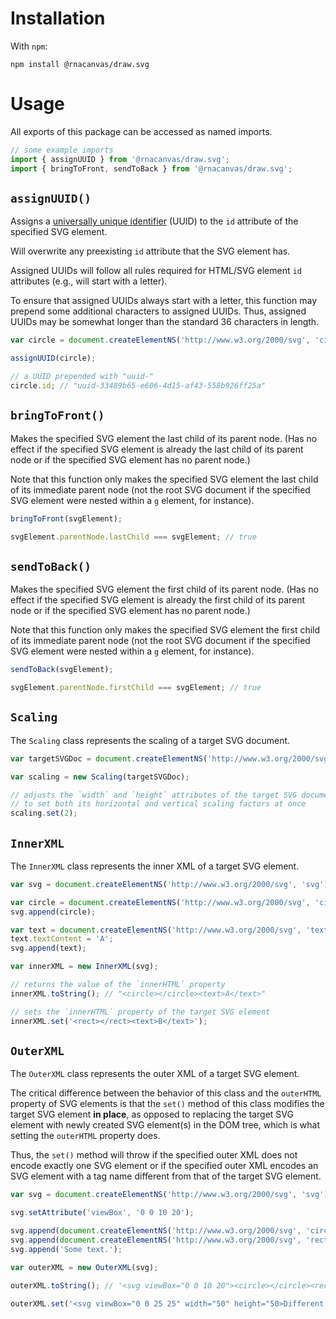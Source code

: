 # Installation

With `npm`:

```
npm install @rnacanvas/draw.svg
```

# Usage

All exports of this package can be accessed as named imports.

```javascript
// some example imports
import { assignUUID } from '@rnacanvas/draw.svg';
import { bringToFront, sendToBack } from '@rnacanvas/draw.svg';
```

## `assignUUID()`

Assigns a [universally unique identifier](https://en.wikipedia.org/wiki/Universally_unique_identifier) (UUID)
to the `id` attribute of the specified SVG element.

Will overwrite any preexisting `id` attribute
that the SVG element has.

Assigned UUIDs will follow all rules required for HTML/SVG element `id` attributes
(e.g., will start with a letter).

To ensure that assigned UUIDs always start with a letter,
this function may prepend some additional characters to assigned UUIDs.
Thus, assigned UUIDs may be somewhat longer than the standard 36 characters in length.

```javascript
var circle = document.createElementNS('http://www.w3.org/2000/svg', 'circle');

assignUUID(circle);

// a UUID prepended with "uuid-"
circle.id; // "uuid-33489b65-e606-4d15-af43-558b926ff25a"
```

## `bringToFront()`

Makes the specified SVG element the last child of its parent node.
(Has no effect if the specified SVG element is already the last child of its parent node
or if the specified SVG element has no parent node.)

Note that this function only makes the specified SVG element the last child of its immediate parent node
(not the root SVG document if the specified SVG element were nested within a `g` element, for instance).

```javascript
bringToFront(svgElement);

svgElement.parentNode.lastChild === svgElement; // true
```

## `sendToBack()`

Makes the specified SVG element the first child of its parent node.
(Has no effect if the specified SVG element is already the first child of its parent node
or if the specified SVG element has no parent node.)

Note that this function only makes the specified SVG element the first child of its immediate parent node
(not the root SVG document if the specified SVG element were nested within a `g` element, for instance).

```javascript
sendToBack(svgElement);

svgElement.parentNode.firstChild === svgElement; // true
```

## `Scaling`

The `Scaling` class represents the scaling of a target SVG document.

```javascript
var targetSVGDoc = document.createElementNS('http://www.w3.org/2000/svg', 'svg');

var scaling = new Scaling(targetSVGDoc);

// adjusts the `width` and `height` attributes of the target SVG document
// to set both its horizontal and vertical scaling factors at once
scaling.set(2);
```

## `InnerXML`

The `InnerXML` class represents the inner XML of a target SVG element.

```javascript
var svg = document.createElementNS('http://www.w3.org/2000/svg', 'svg');

var circle = document.createElementNS('http://www.w3.org/2000/svg', 'circle');
svg.append(circle);

var text = document.createElementNS('http://www.w3.org/2000/svg', 'text');
text.textContent = 'A';
svg.append(text);

var innerXML = new InnerXML(svg);

// returns the value of the `innerHTML` property
innerXML.toString(); // "<circle></circle><text>A</text>"

// sets the `innerHTML` property of the target SVG element
innerXML.set('<rect></rect><text>B</text>');
```

## `OuterXML`

The `OuterXML` class represents the outer XML of a target SVG element.

The critical difference between the behavior of this class
and the `outerHTML` property of SVG elements
is that the `set()` method of this class modifies the target SVG element <b>in place</b>,
as opposed to replacing the target SVG element with newly created SVG element(s) in the DOM tree,
which is what setting the `outerHTML` property does.

Thus, the `set()` method will throw if the specified outer XML does not encode exactly one SVG element
or if the specified outer XML encodes an SVG element with a tag name different from that of the target SVG element.

```javascript
var svg = document.createElementNS('http://www.w3.org/2000/svg', 'svg');

svg.setAttribute('viewBox', '0 0 10 20');

svg.append(document.createElementNS('http://www.w3.org/2000/svg', 'circle'));
svg.append(document.createElementNS('http://www.w3.org/2000/svg', 'rect'));
svg.append('Some text.');

var outerXML = new OuterXML(svg);

outerXML.toString(); // '<svg viewBox="0 0 10 20"><circle></circle><rect></rect>Some text.</svg>'

outerXML.set('<svg viewBox="0 0 25 25" width="50" height="50>Different text.<path></path></svg>');
```
